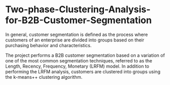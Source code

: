 # Two-phase-Clustering-Analysis-for-B2B-Customer-Segmentation

In general, customer segmentation is defined as the process where customers of an enterprise are divided into groups based on their purchasing behavior and characteristics. 

The project performs a B2B customer segmentation based on a variation of one of the most common segmentation techniques, referred to as the Length, Recency, Frequency, Monetary (LRFM) model. In addition to performing the LRFM analysis, customers are clustered into groups using the k-means++ clustering algorithm. 
